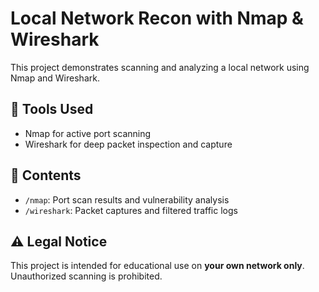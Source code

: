 # Local Network Recon with Nmap & Wireshark

This project demonstrates scanning and analyzing a local network using Nmap and Wireshark.

## 📌 Tools Used
- Nmap for active port scanning
- Wireshark for deep packet inspection and capture

## 📁 Contents
- `/nmap`: Port scan results and vulnerability analysis
- `/wireshark`: Packet captures and filtered traffic logs

## ⚠️ Legal Notice
This project is intended for educational use on **your own network only**. Unauthorized scanning is prohibited.
